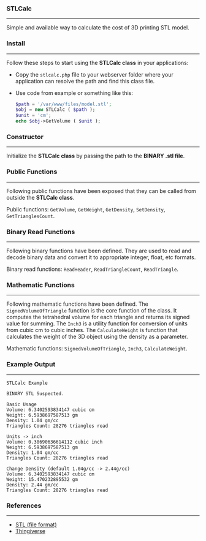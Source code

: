 ### STLCalc
-----
Simple and available way to calculate the cost of 3D printing STL model.

### Install
-----
Follow these steps to start using the **STLCalc class** in your applications:

* Copy the `stlcalc.php` file to your webserver folder where your application can resolve the path and find this class file.
* Use code from example or something like this:

   ```php
   $path = '/var/www/files/model.stl';
   $obj = new STLCalc ( $path );
   $unit = 'cm';
   echo $obj->GetVolume ( $unit );
   ```

### Constructor
-----
Initialize the **STLCalc class** by passing the path to the **BINARY .stl file**.

### Public Functions
-----
Following public functions have been exposed that they can be called from outside the **STLCalc class**.

Public functions: `GetVolume`, `GetWeight`, `GetDensity`, `SetDensity`, `GetTrianglesCount`.

### Binary Read Functions
-----
Following binary functions have been defined. They are used to read and decode binary data and convert it to appropriate integer, float, etc formats.

Binary read functions: `ReadHeader`, `ReadTriangleCount`, `ReadTriangle`.

### Mathematic Functions
-----
Following mathematic functions have been defined. The `SignedVolumeOfTriangle` function is the core function of the class. It computes the tetrahedral volume for each triangle and returns its signed value for summing. The `Inch3` is a utility function for conversion of units from cubic cm to cubic inches. The `CalculateWeight` is function that calculates the weight of the 3D object using the density as a parameter.

Mathematic functions: `SignedVolumeOfTriangle`, `Inch3`, `CalculateWeight`.


### Example Output
-----
```text
STLCalc Example

BINARY STL Suspected. 

Basic Usage
Volume: 6.3402593834147 cubic cm
Weight: 6.5938697587513 gm
Density: 1.04 gm/cc
Triangles Count: 28276 triangles read

Units -> inch
Volume: 0.38690636614112 cubic inch
Weight: 6.5938697587513 gm
Density: 1.04 gm/cc
Triangles Count: 28276 triangles read

Change Density (default 1.04g/cc -> 2.44g/cc)
Volume: 6.3402593834147 cubic cm
Weight: 15.470232895532 gm
Density: 2.44 gm/cc
Triangles Count: 28276 triangles read
```

### References
-----
- [STL (file format)](https://en.wikipedia.org/wiki/STL_(file_format))
- [Thingiverse](https://www.thingiverse.com/)

